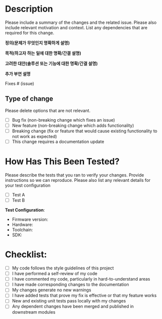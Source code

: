 # Description

Please include a summary of the changes and the related issue. Please also include relevant motivation and context. List any dependencies that are required for this change.

**정의(문제가 무엇인지 명확하게 설명)**

**목적(하고자 하는 일에 대한 명확/간결 설명)**

**고려한 대안(솔루션 또는 기능에 대한 명확/간결 설명)**

**추가 부연 설명**

Fixes # (issue)

## Type of change

Please delete options that are not relevant.

- [ ] Bug fix (non-breaking change which fixes an issue)
- [ ] New feature (non-breaking change which adds functionality)
- [ ] Breaking change (fix or feature that would cause existing functionality to not work as expected)
- [ ] This change requires a documentation update

# How Has This Been Tested?

Please describe the tests that you ran to verify your changes. Provide instructions so we can reproduce. Please also list any relevant details for your test configuration

- [ ] Test A
- [ ] Test B

**Test Configuration**:
* Firmware version:
* Hardware:
* Toolchain:
* SDK:

# Checklist:

- [ ] My code follows the style guidelines of this project
- [ ] I have performed a self-review of my code
- [ ] I have commented my code, particularly in hard-to-understand areas
- [ ] I have made corresponding changes to the documentation
- [ ] My changes generate no new warnings
- [ ] I have added tests that prove my fix is effective or that my feature works
- [ ] New and existing unit tests pass locally with my changes
- [ ] Any dependent changes have been merged and published in downstream modules
